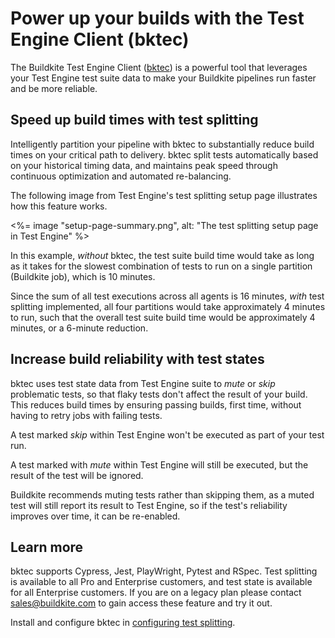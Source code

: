 # Power up your builds with the Test Engine Client (bktec)

The Buildkite Test Engine Client ([bktec](https://github.com/buildkite/test-engine-client)) is a powerful tool that leverages your Test Engine test suite data to make your Buildkite pipelines run faster and be more reliable.

## Speed up build times with test splitting

Intelligently partition your pipeline with bktec to substantially reduce build times on your critical path to delivery. bktec split tests automatically based on your historical timing data, and maintains peak speed through continuous optimization and automated re-balancing.

The following image from Test Engine's test splitting setup page illustrates how this feature works.

<%= image "setup-page-summary.png", alt: "The test splitting setup page in Test Engine" %>

In this example, _without_ bktec, the test suite build time would take as long as it takes for the slowest combination of tests to run on a single partition (Buildkite job), which is 10 minutes.

Since the sum of all test executions across all agents is 16 minutes, _with_ test splitting implemented, all four partitions would take approximately 4 minutes to run, such that the overall test suite build time would be approximately 4 minutes, or a 6-minute reduction.

## Increase build reliability with test states

bktec uses test state data from Test Engine suite to _mute_ or _skip_ problematic tests, so that flaky tests don't affect the result of your build. This reduces build times by ensuring passing builds, first time, without having to retry jobs with failing tests.

A test marked _skip_ within Test Engine won't be executed as part of your test run.

A test marked with _mute_ within Test Engine will still be executed, but the result of the test will be ignored.

Buildkite recommends muting tests rather than skipping them, as a muted test will still report its result to Test Engine, so if the test's reliability improves over time, it can be re-enabled.

## Learn more

bktec supports Cypress, Jest, PlayWright, Pytest and RSpec. Test splitting is available to all Pro and Enterprise customers, and test state is available for all Enterprise customers. If you are on a legacy plan please contact sales@buildkite.com to gain access these feature and try it out.

Install and configure bktec in [configuring test splitting](/docs/test-engine/test-splitting/configuring).
